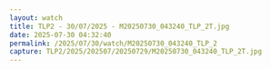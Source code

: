 ```yaml
---
layout: watch
title: TLP2 - 30/07/2025 - M20250730_043240_TLP_2T.jpg
date: 2025-07-30 04:32:40
permalink: /2025/07/30/watch/M20250730_043240_TLP_2
capture: TLP2/2025/202507/20250729/M20250730_043240_TLP_2T.jpg
---
```

